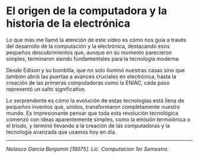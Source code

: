 # El origen de la computadora y la historia de la electrónica

Lo que más me llamó la atención de este video es cómo nos guía a través del desarrollo de la computación y la electrónica, destacando esos pequeños descubrimientos que, aunque en su momento parecieron simples, terminaron siendo fundamentales para la tecnología moderna.

Desde Edison y su bombilla, que no solo iluminó nuestras casas sino que también abrió las puertas a avances cruciales en electrónica, hasta la creación de las primeras computadoras como la ENIAC, cada paso representó un salto significativo.

Lo sorprendente es cómo la evolución de estas tecnologías está llena de pequeños inventos que, unidos, transformaron completamente nuestro mundo. Es impresionante pensar que toda esta revolución tecnológica comenzó con ideas aparentemente simples, como la emisión termoiónica o el triodo, y terminó llevando a la creación de las computadoras y la tecnología avanzada que usamos hoy en día.

---
*Nolasco Garcia Benjamin [19075].*
*Lic. Computacion 1er Semestre.*
